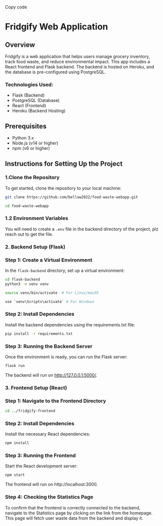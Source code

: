 
Copy code
# Fridgify Web Application

## Overview
Fridgify is a web application that helps users manage grocery inventory, track food waste, and reduce environmental impact. This app includes a React frontend and Flask backend. The backend is hosted on Heroku, and the database is pre-configured using PostgreSQL.

### Technologies Used:
- Flask (Backend)
- PostgreSQL (Database)
- React (Frontend)
- Heroku (Backend Hosting)
  
## Prerequisites
- Python 3.x
- Node.js (v14 or higher)
- npm (v6 or higher)

## Instructions for Setting Up the Project

### 1.Clone the Repository
To get started, clone the repository to your local machine:
```bash
git clone https://github.com/bellaw2022/food-waste-webapp.git
```
```bash
cd food-waste-webapp
```
### 1.2 Environment Variables
You will need to create a `.env` file in the backend directory of the project, plz reach out to get the file. 


### 2. Backend Setup (Flask)

### Step 1: Create a Virtual Environment
In the `flask-backend` directory, set up a virtual environment:
```bash
cd flask-backend
python3 -m venv venv
```
```bash
source venv/bin/activate  # For Linux/macOS
```


```bash
use `venv\Scripts\activate` # For Windows
```


### Step 2: Install Dependencies
Install the backend dependencies using the requirements.txt file:
```bash
pip install -r requirements.txt
```
### Step 3: Running the Backend Server
Once the environment is ready, you can run the Flask server:
```bash
flask run
```
The backend will run on http://127.0.0.1:5000/.

### 3. Frontend Setup (React)
### Step 1: Navigate to the Frontend Directory
```bash
cd ../fridgify-frontend
```
### Step 2: Install Dependencies
Install the necessary React dependencies:
```bash
npm install
```
### Step 3: Running the Frontend
Start the React development server:
```bash
npm start
```
The frontend will run on http://localhost:3000.

### Step 4: Checking the Statistics Page
To confirm that the frontend is correctly connected to the backend, navigate to the Statistics page by clicking on the link from the homepage. This page will fetch user waste data from the backend and display it.